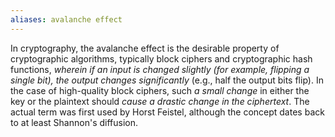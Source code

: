 ```yaml
---
aliases: avalanche effect
---
```


In cryptography, the avalanche effect is the desirable property of cryptographic algorithms, typically block ciphers and cryptographic hash functions, *wherein if an input is changed slightly (for example, flipping a single bit), the output changes significantly* (e.g., half the output bits flip). In the case of high-quality block ciphers, such *a small change* in either the key or the plaintext should *cause a drastic change in the ciphertext*. The actual term was first used by Horst Feistel, although the concept dates back to at least Shannon's diffusion.